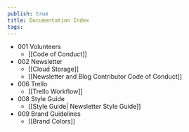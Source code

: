 ```yaml
---
publish: true
title: Documentation Index
tags:
---
```

- 001 Volunteers
	- [[Code of Conduct]]
- 002 Newsletter
	- [[Cloud Storage]]
	- [[Newsletter and Blog Contributor Code of Conduct]]
- 006 Trello
	- [[Trello Workflow]]
- 008 Style Guide
	- [[Style Guide| Newsletter Style Guide]]
- 009 Brand Guidelines
	- [[Brand Colors]]